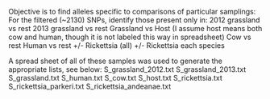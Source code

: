 Objective is to find alleles specific to comparisons of particular samplings:
For the filtered (~2130) SNPs, identify those present only in:
2012 grassland vs rest
2013 grassland vs rest
Grassland vs Host (I assume host means both cow and human, though it is not labeled this way in spreadsheet)
Cow vs rest
Human vs rest
+/- Rickettsia (all)
+/- Rickettsia each species

A spread sheet of all of these samples was used to generate the appropriate lists, see below:
S_grassland_2012.txt
S_grassland_2013.txt
S_grassland.txt
S_human.txt
S_cow.txt
S_host.txt
S_rickettsia.txt
S_rickettsia_parkeri.txt
S_rickettsia_andeanae.txt
